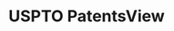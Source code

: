 ---
layout: default
bigquery: https://console.cloud.google.com/bigquery?p=patents-public-data&d=patentsview&page=dataset
citation: Attribution should be given to PatentsView for use, distribution, or derivative
  works.
code: https://github.com/CSSIP-AIR/PatentsView-Code-Snippets/
contributors: USPTO
cost: None
description: 'PatentsView includes US patent data including raw data (summaries, applications,
  pregrant applications), disambugations of inventors and assignees, and inventor
  gender estimates.  Also foreign priority data, # of figures and sheets, and government
  interest statements.'
documentation: https://patentsview.org/query/builder-faqs
last_edit: 04/06/2022, 15:59:54
location: https://patentsview.org/
maintained_by: USPTO
record_creation_timestamp: 12/2/2020 17:20:46
schema_fields:
- section_id
- num_figures
- county_fips
- disamb_assignee_id_20190312
- num_claims
- mainclass_id
- disamb_inventor_id_20191231
- citation_id
- disamb_assignee_id_20190820
- application_id
- country_transformed
- ipc_class
- rawinventor_id
- city
- ipc_version_indicator
- symbol_position
- f371_date
- action_date
- subclass
- number
- rule_47
- classification_level
- country
- name_last
- subcategory_id
- state_fips
- sector_title
- disamb_assignee_id_20200331
- state
- disamb_inventor_id_20170808
- disamb_inventor_id_20201229
- category
- disamb_inventor_id_20181127
- disamb_inventor_id_20180528
- publication_number
- inventor_id
- name_first
- length
- text
- disamb_inventor_id_20191008
- latin_name
- disclaimer_date
- lawyer_id
- _102_date
- reldocno
- relkind
- disamb_assignee_id_20191231
- applicant_type
- designation
- _371_date
- classification_data_source
- num_sheets
- section
- group
- rel_id
- disamb_inventor_id_20170307
- doc_type
- group_id
- term_extension
- organization_id
- series_code
- fname
- date
- variety
- male
- disamb_inventor_id_20200929
- classification_value
- lname
- disamb_inventor_id_20200630
- rawlocation_id
- doctype
- subgroup_id
- num
- filename
- disamb_inventor_id_20200331
- term_grant
- male_flag
- level_three
- f102_date
- disamb_assignee_id_20200630
- assignee_id
- name
- sequence
- exemplary
- title
- role
- id
- term_disclaimer
- rawassignee_id
- longitude
- disamb_inventor_id_20171226
- type
- patent_id
- withdrawn
- category_id
- latlong
- disamb_assignee_id_20181127
- uuid
- abstract
- location_id
- main_group
- latitude
- field_title
- subgroup
- field_id
- disamb_assignee_id_20200929
- disamb_inventor_id_20171003
- dependent
- disamb_inventor_id_20190312
- county
- disamb_inventor_id_20190820
- attribution_status
- lapse_of_patent
- contract_award_number
- organization
- gi_statement
- classification_status
- kind
- disamb_assignee_id_20191008
- deceased
- subclass_id
- level_one
- status
- level_two
- subsection_id
shortname: patentsview
tags:
- disambiguation
- United States
- gender
terms_of_use: Creative Commons Attribution 4.0 International License.
timeframe: 1963-1999
title: USPTO PatentsView
uuid: cf1780b1-e265-4e49-8d1d-83b9cfe0fd9a
---